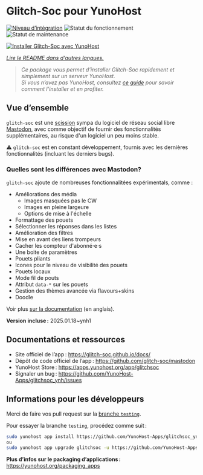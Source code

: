 <!--
Nota bene : ce README est automatiquement généré par <https://github.com/YunoHost/apps/tree/master/tools/readme_generator>
Il NE doit PAS être modifié à la main.
-->

# Glitch-Soc pour YunoHost

[![Niveau d’intégration](https://apps.yunohost.org/badge/integration/glitchsoc)](https://ci-apps.yunohost.org/ci/apps/glitchsoc/)
![Statut du fonctionnement](https://apps.yunohost.org/badge/state/glitchsoc)
![Statut de maintenance](https://apps.yunohost.org/badge/maintained/glitchsoc)

[![Installer Glitch-Soc avec YunoHost](https://install-app.yunohost.org/install-with-yunohost.svg)](https://install-app.yunohost.org/?app=glitchsoc)

*[Lire le README dans d'autres langues.](./ALL_README.md)*

> *Ce package vous permet d’installer Glitch-Soc rapidement et simplement sur un serveur YunoHost.*  
> *Si vous n’avez pas YunoHost, consultez [ce guide](https://yunohost.org/install) pour savoir comment l’installer et en profiter.*

## Vue d’ensemble

`glitch-soc` est une [scission](https://fr.wikipedia.org/wiki/Fork_(d%C3%A9veloppement_logiciel)) sympa du logiciel de réseau social libre [Mastodon](https://joinmastodon.org/), avec comme objectif de fournir des fonctionnalités supplémentaires, au risque d'un logiciel un peu moins stable.

⚠️ `glitch-soc` est en constant développement, fournis avec les dernières fonctionnalités (incluant les derniers bugs).

###  Quelles sont les différences avec Mastodon?

`glitch-soc` ajoute de nombreuses fonctionnalitées expérimentals, comme :

- Améliorations des média
  - Images masquées pas le CW
  - Images en pleine largeure
  - Options de mise à l'échelle
- Formattage des pouets
- Sélectionner les réponses dans les listes
- Amélioration des filtres
- Mise en avant des liens trompeurs
- Cacher les compteur d'abonné⋅e⋅s
- Une boite de paramètres
- Pouets pliants
- Icones pour le niveau de visibilité des pouets
- Pouets locaux
- Mode fil de pouts
- Attribut `data-*` sur les pouets
- Gestion des thèmes avancée via flavours+skins
- Doodle

Voir plus [sur la documentation](https://glitch-soc.github.io/docs/) (en anglais).


**Version incluse :** 2025.01.18~ynh1
## Documentations et ressources

- Site officiel de l’app : <https://glitch-soc.github.io/docs/>
- Dépôt de code officiel de l’app : <https://github.com/glitch-soc/mastodon>
- YunoHost Store : <https://apps.yunohost.org/app/glitchsoc>
- Signaler un bug : <https://github.com/YunoHost-Apps/glitchsoc_ynh/issues>

## Informations pour les développeurs

Merci de faire vos pull request sur la [branche `testing`](https://github.com/YunoHost-Apps/glitchsoc_ynh/tree/testing).

Pour essayer la branche `testing`, procédez comme suit :

```bash
sudo yunohost app install https://github.com/YunoHost-Apps/glitchsoc_ynh/tree/testing --debug
ou
sudo yunohost app upgrade glitchsoc -u https://github.com/YunoHost-Apps/glitchsoc_ynh/tree/testing --debug
```

**Plus d’infos sur le packaging d’applications :** <https://yunohost.org/packaging_apps>
